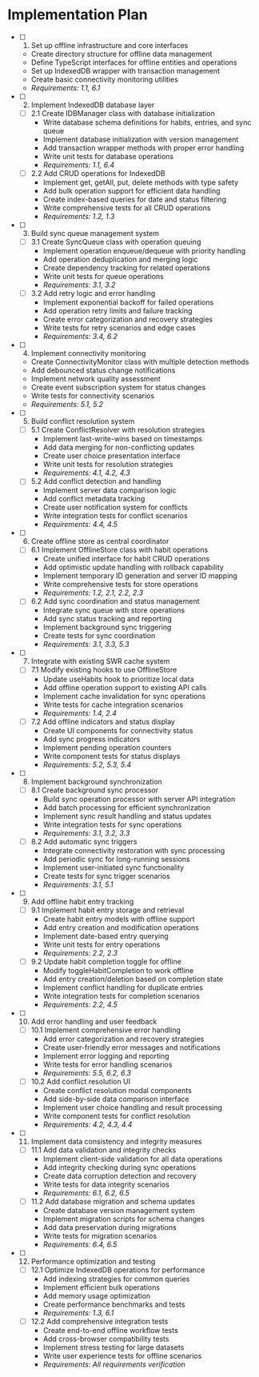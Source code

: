 # Implementation Plan

- [ ] 1. Set up offline infrastructure and core interfaces

  - Create directory structure for offline data management
  - Define TypeScript interfaces for offline entities and operations
  - Set up IndexedDB wrapper with transaction management
  - Create basic connectivity monitoring utilities
  - _Requirements: 1.1, 6.1_

- [ ] 2. Implement IndexedDB database layer

  - [ ] 2.1 Create IDBManager class with database initialization
    - Write database schema definitions for habits, entries, and sync queue
    - Implement database initialization with version management
    - Add transaction wrapper methods with proper error handling
    - Write unit tests for database operations
    - _Requirements: 1.1, 6.4_
  - [ ] 2.2 Add CRUD operations for IndexedDB
    - Implement get, getAll, put, delete methods with type safety
    - Add bulk operation support for efficient data handling
    - Create index-based queries for date and status filtering
    - Write comprehensive tests for all CRUD operations
    - _Requirements: 1.2, 1.3_

- [ ] 3. Build sync queue management system

  - [ ] 3.1 Create SyncQueue class with operation queuing
    - Implement operation enqueue/dequeue with priority handling
    - Add operation deduplication and merging logic
    - Create dependency tracking for related operations
    - Write unit tests for queue operations
    - _Requirements: 3.1, 3.2_
  - [ ] 3.2 Add retry logic and error handling
    - Implement exponential backoff for failed operations
    - Add operation retry limits and failure tracking
    - Create error categorization and recovery strategies
    - Write tests for retry scenarios and edge cases
    - _Requirements: 3.4, 6.2_

- [ ] 4. Implement connectivity monitoring

  - Create ConnectivityMonitor class with multiple detection methods
  - Add debounced status change notifications
  - Implement network quality assessment
  - Create event subscription system for status changes
  - Write tests for connectivity scenarios
  - _Requirements: 5.1, 5.2_

- [ ] 5. Build conflict resolution system

  - [ ] 5.1 Create ConflictResolver with resolution strategies
    - Implement last-write-wins based on timestamps
    - Add data merging for non-conflicting updates
    - Create user choice presentation interface
    - Write unit tests for resolution strategies
    - _Requirements: 4.1, 4.2, 4.3_
  - [ ] 5.2 Add conflict detection and handling
    - Implement server data comparison logic
    - Add conflict metadata tracking
    - Create user notification system for conflicts
    - Write integration tests for conflict scenarios
    - _Requirements: 4.4, 4.5_

- [ ] 6. Create offline store as central coordinator

  - [ ] 6.1 Implement OfflineStore class with habit operations
    - Create unified interface for habit CRUD operations
    - Add optimistic update handling with rollback capability
    - Implement temporary ID generation and server ID mapping
    - Write comprehensive tests for store operations
    - _Requirements: 1.2, 2.1, 2.2, 2.3_
  - [ ] 6.2 Add sync coordination and status management
    - Integrate sync queue with store operations
    - Add sync status tracking and reporting
    - Implement background sync triggering
    - Create tests for sync coordination
    - _Requirements: 3.1, 3.3, 5.3_

- [ ] 7. Integrate with existing SWR cache system

  - [ ] 7.1 Modify existing hooks to use OfflineStore
    - Update useHabits hook to prioritize local data
    - Add offline operation support to existing API calls
    - Implement cache invalidation for sync operations
    - Write tests for cache integration scenarios
    - _Requirements: 1.4, 2.4_
  - [ ] 7.2 Add offline indicators and status display
    - Create UI components for connectivity status
    - Add sync progress indicators
    - Implement pending operation counters
    - Write component tests for status displays
    - _Requirements: 5.2, 5.3, 5.4_

- [ ] 8. Implement background synchronization

  - [ ] 8.1 Create background sync processor
    - Build sync operation processor with server API integration
    - Add batch processing for efficient synchronization
    - Implement sync result handling and status updates
    - Write integration tests for sync operations
    - _Requirements: 3.1, 3.2, 3.3_
  - [ ] 8.2 Add automatic sync triggers
    - Integrate connectivity restoration with sync processing
    - Add periodic sync for long-running sessions
    - Implement user-initiated sync functionality
    - Create tests for sync trigger scenarios
    - _Requirements: 3.1, 5.1_

- [ ] 9. Add offline habit entry tracking

  - [ ] 9.1 Implement habit entry storage and retrieval
    - Create habit entry models with offline support
    - Add entry creation and modification operations
    - Implement date-based entry querying
    - Write unit tests for entry operations
    - _Requirements: 2.2, 2.3_
  - [ ] 9.2 Update habit completion toggle for offline
    - Modify toggleHabitCompletion to work offline
    - Add entry creation/deletion based on completion state
    - Implement conflict handling for duplicate entries
    - Write integration tests for completion scenarios
    - _Requirements: 2.2, 4.5_

- [ ] 10. Add error handling and user feedback

  - [ ] 10.1 Implement comprehensive error handling
    - Add error categorization and recovery strategies
    - Create user-friendly error messages and notifications
    - Implement error logging and reporting
    - Write tests for error handling scenarios
    - _Requirements: 5.5, 6.2, 6.3_
  - [ ] 10.2 Add conflict resolution UI
    - Create conflict resolution modal components
    - Add side-by-side data comparison interface
    - Implement user choice handling and result processing
    - Write component tests for conflict resolution
    - _Requirements: 4.2, 4.3, 4.4_

- [ ] 11. Implement data consistency and integrity measures

  - [ ] 11.1 Add data validation and integrity checks
    - Implement client-side validation for all data operations
    - Add integrity checking during sync operations
    - Create data corruption detection and recovery
    - Write tests for data integrity scenarios
    - _Requirements: 6.1, 6.2, 6.5_
  - [ ] 11.2 Add database migration and schema updates
    - Create database version management system
    - Implement migration scripts for schema changes
    - Add data preservation during migrations
    - Write tests for migration scenarios
    - _Requirements: 6.4, 6.5_

- [ ] 12. Performance optimization and testing
  - [ ] 12.1 Optimize IndexedDB operations for performance
    - Add indexing strategies for common queries
    - Implement efficient bulk operations
    - Add memory usage optimization
    - Create performance benchmarks and tests
    - _Requirements: 1.3, 6.1_
  - [ ] 12.2 Add comprehensive integration tests
    - Create end-to-end offline workflow tests
    - Add cross-browser compatibility tests
    - Implement stress testing for large datasets
    - Write user experience tests for offline scenarios
    - _Requirements: All requirements verification_
